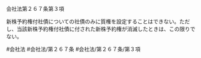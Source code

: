 会社法第２６７条第３項

新株予約権付社債についての社債のみに質権を設定することはできない。ただし、当該新株予約権付社債に付された新株予約権が消滅したときは、この限りでない。

#会社法
#会社法/第２６７条
#会社法/第２６７条/第３項
